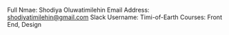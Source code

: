 Full Nmae: Shodiya Oluwatimilehin
Email Address: shodiyatimilehin@gmail.com
Slack Username: Timi-of-Earth
Courses: Front End, Design
